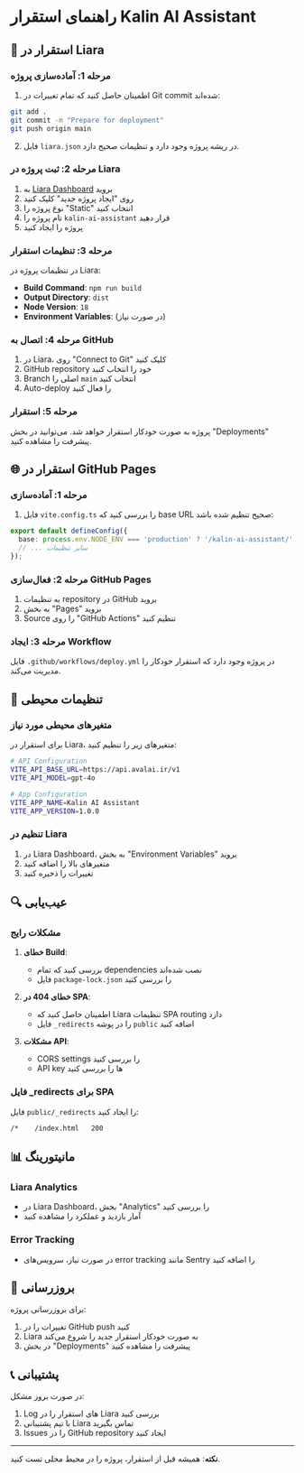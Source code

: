# راهنمای استقرار Kalin AI Assistant

## 🚀 استقرار در Liara

### مرحله 1: آماده‌سازی پروژه

1. اطمینان حاصل کنید که تمام تغییرات در Git commit شده‌اند:
```bash
git add .
git commit -m "Prepare for deployment"
git push origin main
```

2. فایل `liara.json` در ریشه پروژه وجود دارد و تنظیمات صحیح دارد.

### مرحله 2: ثبت پروژه در Liara

1. به [Liara Dashboard](https://console.liara.ir) بروید
2. روی "ایجاد پروژه جدید" کلیک کنید
3. نوع پروژه را "Static" انتخاب کنید
4. نام پروژه را `kalin-ai-assistant` قرار دهید
5. پروژه را ایجاد کنید

### مرحله 3: تنظیمات استقرار

در تنظیمات پروژه در Liara:

- **Build Command**: `npm run build`
- **Output Directory**: `dist`
- **Node Version**: `18`
- **Environment Variables**: (در صورت نیاز)

### مرحله 4: اتصال به GitHub

1. در Liara، روی "Connect to Git" کلیک کنید
2. GitHub repository خود را انتخاب کنید
3. Branch اصلی را `main` انتخاب کنید
4. Auto-deploy را فعال کنید

### مرحله 5: استقرار

پروژه به صورت خودکار استقرار خواهد شد. می‌توانید در بخش "Deployments" پیشرفت را مشاهده کنید.

## 🌐 استقرار در GitHub Pages

### مرحله 1: آماده‌سازی

1. فایل `vite.config.ts` را بررسی کنید که base URL صحیح تنظیم شده باشد:

```typescript
export default defineConfig({
  base: process.env.NODE_ENV === 'production' ? '/kalin-ai-assistant/' : '/',
  // ... سایر تنظیمات
});
```

### مرحله 2: فعال‌سازی GitHub Pages

1. به تنظیمات repository در GitHub بروید
2. به بخش "Pages" بروید
3. Source را روی "GitHub Actions" تنظیم کنید

### مرحله 3: ایجاد Workflow

فایل `.github/workflows/deploy.yml` در پروژه وجود دارد که استقرار خودکار را مدیریت می‌کند.

## 🔧 تنظیمات محیطی

### متغیرهای محیطی مورد نیاز

برای استقرار در Liara، متغیرهای زیر را تنظیم کنید:

```bash
# API Configuration
VITE_API_BASE_URL=https://api.avalai.ir/v1
VITE_API_MODEL=gpt-4o

# App Configuration
VITE_APP_NAME=Kalin AI Assistant
VITE_APP_VERSION=1.0.0
```

### تنظیم در Liara

1. در Liara Dashboard، به بخش "Environment Variables" بروید
2. متغیرهای بالا را اضافه کنید
3. تغییرات را ذخیره کنید

## 🔍 عیب‌یابی

### مشکلات رایج

1. **خطای Build**: 
   - بررسی کنید که تمام dependencies نصب شده‌اند
   - فایل `package-lock.json` را بررسی کنید

2. **خطای 404 در SPA**:
   - اطمینان حاصل کنید که Liara تنظیمات SPA routing دارد
   - فایل `_redirects` را در پوشه `public` اضافه کنید

3. **مشکلات API**:
   - CORS settings را بررسی کنید
   - API key ها را بررسی کنید

### فایل _redirects برای SPA

فایل `public/_redirects` را ایجاد کنید:

```
/*    /index.html   200
```

## 📊 مانیتورینگ

### Liara Analytics

- در Liara Dashboard، بخش "Analytics" را بررسی کنید
- آمار بازدید و عملکرد را مشاهده کنید

### Error Tracking

- در صورت نیاز، سرویس‌های error tracking مانند Sentry را اضافه کنید

## 🔄 بروزرسانی

برای بروزرسانی پروژه:

1. تغییرات را در GitHub push کنید
2. Liara به صورت خودکار استقرار جدید را شروع می‌کند
3. در بخش "Deployments" پیشرفت را مشاهده کنید

## 📞 پشتیبانی

در صورت بروز مشکل:

1. Log های استقرار را در Liara بررسی کنید
2. با تیم پشتیبانی Liara تماس بگیرید
3. Issues را در GitHub repository ایجاد کنید

---

**نکته**: همیشه قبل از استقرار، پروژه را در محیط محلی تست کنید. 
